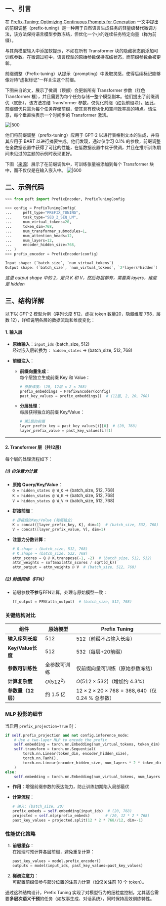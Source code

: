 
## 一、引言

在 [Prefix-Tuning: Optimizing Continuous Prompts for Generation](https://arxiv.org/abs/2101.00190) 一文中提出的前缀调整（prefix-tuning）是一种用于自然语言生成任务的轻量级替代微调方法，该方法保持语言模型参数冻结，但优化一个小的连续任务特定向量（称为前缀）。

与其向模型输入中添加软提示，不如在所有 Transformer 块的隐藏状态前添加可训练参数。在微调过程中，语言模型的原始参数保持冻结状态，而前缀参数会被更新。

前缀调整（Prefix-tuning）从提示（prompting）中汲取灵感，使得后续标记能够像对待“虚拟标记”一样关注这个前缀。

下图来自论文，展示了微调（顶部）会更新所有 Transformer 参数（红色 Transformer 框），并且需要为每个任务存储一整个模型副本。他们提出了前缀调优（底部），该方法冻结 Transformer 参数，仅优化前缀（红色前缀块）。因此，前缀调优只需为每个任务存储前缀，使其具有模块化和空间效率高的特点。请注意，每个垂直块表示一个时间步的 Transformer 激活。

![|500](https://aman.ai/primers/ai/assets/parameter-efficient-fine-tuning/Prefix-Tuning.jpg)

他们将前缀调整（prefix-tuning）应用于 GPT-2 以进行表格到文本的生成，并将其应用于 BART 以进行摘要生成。他们发现，通过仅学习 0.1% 的参数，前缀调整在全数据设置中获得了可比的性能，在低数据设置中优于微调，并且在推断训练期间未见过的主题的示例时表现更好。

下图（[来源](https://sebastianraschka.com/blog/2023/llm-finetuning-llama-adapter.html)）展示了在前缀调优中，可训练张量被添加到每个 Transformer 块中，而不仅仅是在输入嵌入中。
![|600](https://aman.ai/primers/ai/assets/parameter-efficient-fine-tuning/prefixtuningraschka.png)



## 二、示例代码

```python
>>> from peft import PrefixEncoder, PrefixTuningConfig  
  
>>> config = PrefixTuningConfig(  
...     peft_type="PREFIX_TUNING",  
...     task_type="SEQ_2_SEQ_LM",  
...     num_virtual_tokens=20,  
...     token_dim=768,  
...     num_transformer_submodules=1,  
...     num_attention_heads=12,  
...     num_layers=12,  
...     encoder_hidden_size=768,  
... )  
>>> prefix_encoder = PrefixEncoder(config)  

Input shape: (`batch_size`, `num_virtual_tokens`)  
Output shape: (`batch_size`, `num_virtual_tokens`, `2*layers*hidden`)
```

*这里 output shape 中的 2，是只 K 和 V，然后每层都有，需要乘 layers，维度是 hidden*

## 三、结构详解

以下以 ​*GPT-2*​ 模型为例（序列长度 512，虚拟 token 数量20，隐藏维度 768，层数 12），详细说明各层的数据流动和维度变化：

#### ​**1. 输入层**​

- ​**原始输入**​：`input_ids` (batch_size, 512)  
    经过嵌入层转换为：  `hidden_states` → (batch_size, 512, 768)
    
- ​**前缀注入**​：
    
    - ​**前缀向量生成**​：  
        每个层独立生成前缀 Key 和 Value：

        ```python
        # 参数维度: (20, 12层 × 2 × 768)
        prefix_embeddings = PrefixEncoder(config)  
        past_key_values = prefix_embeddings()  # (12层, 2, 20, 768)
        ```
        
    - ​**分层处理**​：  
        每层获得独立的前缀 Key/Value：
        
        ```python
        # 第i层的前缀
        layer_prefix_key = past_key_values[i][0]  # (20, 768)
        layer_prefix_value = past_key_values[i][1]
        ```

---

#### ​**2. Transformer 层（共12层）​**​

每个层的处理流程如下：

##### ​**​(1) 自注意力计算**​

- ​**原始 Query/Key/Value**​：  
    `Q = hidden_states @ W_Q` → (batch_size, 512, 768)  
    `K = hidden_states @ W_K` → (batch_size, 512, 768)  
    `V = hidden_states @ W_V` → (batch_size, 512, 768)
    
- ​**拼接前缀**​：
    
    ```python
    # 拼接后的Key/Value (每层独立)
    K = concat([layer_prefix_key, K], dim=1)  # (batch_size, 532, 768)
    V = concat([layer_prefix_value, V], dim=1)
    ```
    
- ​**注意力分数计算**​：
    
    ```python
    # Q.shape → (batch_size, 512, 768)
    # K.shape → (batch_size, 532, 768)
    attn_scores = Q @ K.transpose(-1, -2)  # (batch_size, 512, 532)
    attn_weights = softmax(attn_scores / sqrt(d_k))
    attn_output = attn_weights @ V  # (batch_size, 512, 768)
    ```
    

##### ​**​(2) 前馈网络（FFN）​**​

- 前缀参数**不参与**FFN计算，处理与原始模型一致：
    
    ```python
    ff_output = FFN(attn_output)  # (batch_size, 512, 768)
    ```


### ​**关键结构对比**​

| ​**组件**​          | ​**原始模型**​ | ​**Prefix Tuning**​                     |
| ----------------- | ---------- | --------------------------------------- |
| ​**输入序列长度**​      | $512$      | $512$（前缀不占输入长度）                         |
| ​**Key/Value长度**​ | $512$      | $532$（每层+20前缀）                          |
| ​**参数可训练性**​      | 全参数可训练     | 仅前缀向量可训练（原始参数冻结）                        |
| ​**计算复杂度**​       | $O(512^2)$ | $O(512×532)$（增加约 $4.3$%）                |
| ​**参数量（12 层）​**​  | 约 $1.5$ 亿  | $12×2×20×768 = 368,640$（仅 $0.24$ % 总参数） |

### ​**MLP 投影的细节**​

当启用 `prefix_projection=True` 时：

```python
if self.prefix_projection and not config.inference_mode:  
    # Use a two-layer MLP to encode the prefix  
    self.embedding = torch.nn.Embedding(num_virtual_tokens, token_dim)  
    self.transform = torch.nn.Sequential(  
        torch.nn.Linear(token_dim, encoder_hidden_size),  
        torch.nn.Tanh(),  
        torch.nn.Linear(encoder_hidden_size, num_layers * 2 * token_dim),  
    )  
else:  
    self.embedding = torch.nn.Embedding(num_virtual_tokens, num_layers * 2 * token_dim)
```

- ​**作用**​：增强前缀参数的表达能力，防止训练初期陷入局部最优
- ​**计算流程**​：
    
    ```python
    # 输入: (batch_size, 20)
    prefix_embeds = self.embedding(input_ids)  # (20, 768)
    projected = self.mlp(prefix_embeds)       # (20, 12 * 2 * 768)
    past_key_values = projected.split(12 * 2 * 768//12, dim=-1)
    ```

### ​**性能优化策略**​

1. ​**前缀缓存**​：  
    在推理时预计算各层前缀，避免重复计算：

    ```python
    past_key_values = model.prefix_encoder()
    outputs = model(input_ids, past_key_values=past_key_values)
    ```
    
2. ​**稀疏注意力**​：  
    可配置前缀仅参与部分位置的注意力计算（如仅关注前 10 个 token）。

通过这种结构设计，Prefix Tuning 实现了对模型行为的细粒度控制，尤其适合需要**多层次语义干预**的任务（如故事生成、对话系统），同时保持高效训练特性。